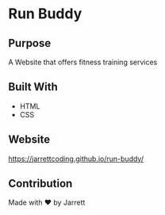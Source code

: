 # Run Buddy

## Purpose
A Website that offers fitness training services

## Built With
* HTML
* CSS

## Website
https://jarrettcoding.github.io/run-buddy/

## Contribution
Made with ❤️ by Jarrett
